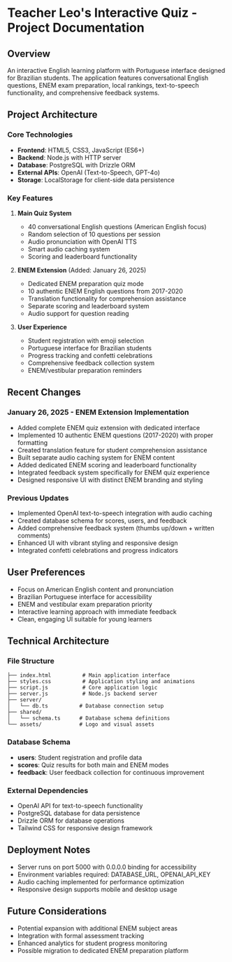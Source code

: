 # Teacher Leo's Interactive Quiz - Project Documentation

## Overview
An interactive English learning platform with Portuguese interface designed for Brazilian students. The application features conversational English questions, ENEM exam preparation, local rankings, text-to-speech functionality, and comprehensive feedback systems.

## Project Architecture

### Core Technologies
- **Frontend**: HTML5, CSS3, JavaScript (ES6+)
- **Backend**: Node.js with HTTP server
- **Database**: PostgreSQL with Drizzle ORM
- **External APIs**: OpenAI (Text-to-Speech, GPT-4o)
- **Storage**: LocalStorage for client-side data persistence

### Key Features
1. **Main Quiz System**
   - 40 conversational English questions (American English focus)
   - Random selection of 10 questions per session
   - Audio pronunciation with OpenAI TTS
   - Smart audio caching system
   - Scoring and leaderboard functionality

2. **ENEM Extension** (Added: January 26, 2025)
   - Dedicated ENEM preparation quiz mode
   - 10 authentic ENEM English questions from 2017-2020
   - Translation functionality for comprehension assistance
   - Separate scoring and leaderboard system
   - Audio support for question reading

3. **User Experience**
   - Student registration with emoji selection
   - Portuguese interface for Brazilian students
   - Progress tracking and confetti celebrations
   - Comprehensive feedback collection system
   - ENEM/vestibular preparation reminders

## Recent Changes

### January 26, 2025 - ENEM Extension Implementation
- Added complete ENEM quiz extension with dedicated interface
- Implemented 10 authentic ENEM questions (2017-2020) with proper formatting
- Created translation feature for student comprehension assistance
- Built separate audio caching system for ENEM content
- Added dedicated ENEM scoring and leaderboard functionality
- Integrated feedback system specifically for ENEM quiz experience
- Designed responsive UI with distinct ENEM branding and styling

### Previous Updates
- Implemented OpenAI text-to-speech integration with audio caching
- Created database schema for scores, users, and feedback
- Added comprehensive feedback system (thumbs up/down + written comments)
- Enhanced UI with vibrant styling and responsive design
- Integrated confetti celebrations and progress indicators

## User Preferences
- Focus on American English content and pronunciation
- Brazilian Portuguese interface for accessibility
- ENEM and vestibular exam preparation priority
- Interactive learning approach with immediate feedback
- Clean, engaging UI suitable for young learners

## Technical Architecture

### File Structure
```
├── index.html          # Main application interface
├── styles.css          # Application styling and animations
├── script.js           # Core application logic
├── server.js           # Node.js backend server
├── server/
│   └── db.ts          # Database connection setup
├── shared/
│   └── schema.ts      # Database schema definitions
└── assets/            # Logo and visual assets
```

### Database Schema
- **users**: Student registration and profile data
- **scores**: Quiz results for both main and ENEM modes
- **feedback**: User feedback collection for continuous improvement

### External Dependencies
- OpenAI API for text-to-speech functionality
- PostgreSQL database for data persistence
- Drizzle ORM for database operations
- Tailwind CSS for responsive design framework

## Deployment Notes
- Server runs on port 5000 with 0.0.0.0 binding for accessibility
- Environment variables required: DATABASE_URL, OPENAI_API_KEY
- Audio caching implemented for performance optimization
- Responsive design supports mobile and desktop usage

## Future Considerations
- Potential expansion with additional ENEM subject areas
- Integration with formal assessment tracking
- Enhanced analytics for student progress monitoring
- Possible migration to dedicated ENEM preparation platform